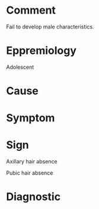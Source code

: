 # Comment

Fail to develop male characteristics.

# Eppremiology

Adolescent

# Cause

# Symptom

# Sign

Axillary hair absence

Pubic hair absence

# Diagnostic
